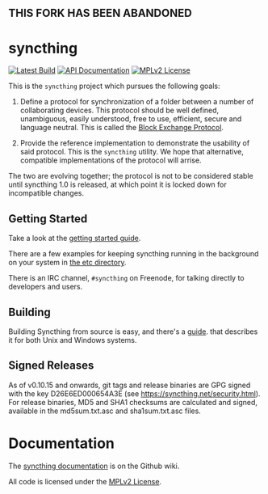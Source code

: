 ## THIS FORK HAS BEEN ABANDONED
syncthing
=========

[![Latest Build](http://img.shields.io/jenkins/s/http/build.syncthing.net/syncthing.svg?style=flat-square)](http://build.syncthing.net/job/syncthing/lastBuild/)
[![API Documentation](http://img.shields.io/badge/api-Godoc-blue.svg?style=flat-square)](http://godoc.org/github.com/syncthing/syncthing)
[![MPLv2 License](http://img.shields.io/badge/license-MPLv2-blue.svg?style=flat-square)](https://www.mozilla.org/MPL/2.0/)

This is the `syncthing` project which pursues the following goals:

 1. Define a protocol for synchronization of a folder between a number of
    collaborating devices. This protocol should be well defined, unambiguous,
    easily understood, free to use, efficient, secure and language neutral.
    This is called the [Block Exchange
    Protocol](https://github.com/syncthing/specs/blob/master/BEPv1.md).

 2. Provide the reference implementation to demonstrate the usability of
    said protocol. This is the `syncthing` utility. We hope that
    alternative, compatible implementations of the protocol will arrise.

The two are evolving together; the protocol is not to be considered
stable until syncthing 1.0 is released, at which point it is locked down
for incompatible changes.

Getting Started
---------------

Take a look at the [getting started
guide](https://github.com/syncthing/syncthing/wiki/Getting-Started).

There are a few examples for keeping syncthing running in the background
on your system in [the etc directory](https://github.com/syncthing/syncthing/blob/master/etc).

There is an IRC channel, `#syncthing` on Freenode, for talking directly
to developers and users.

Building
--------

Building Syncthing from source is easy, and there's a
[guide](https://github.com/syncthing/syncthing/wiki/Building).
that describes it for both Unix and Windows systems.

Signed Releases
---------------

As of v0.10.15 and onwards, git tags and release binaries are GPG signed
with the key D26E6ED000654A3E (see https://syncthing.net/security.html).
For release binaries, MD5 and SHA1 checksums are calculated and signed,
available in the md5sum.txt.asc and sha1sum.txt.asc files.

Documentation
=============

The [syncthing
documentation](https://github.com/syncthing/syncthing/wiki/) is on the
Github wiki.

All code is licensed under the
[MPLv2 License](https://github.com/syncthing/syncthing/blob/master/LICENSE).

